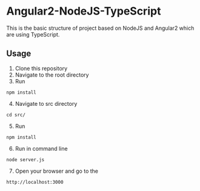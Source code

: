 # Angular2-NodeJS-TypeScript
This is the basic structure of project based on NodeJS and Angular2 which are using TypeScript.

## Usage

1. Clone this repository
2. Navigate to the root directory
3. Run 
  ```
  npm install
  ```
4. Navigate to src directory
  ```
  cd src/
  ```
5. Run 
  ```
  npm install
  ```
6. Run in command line
  ```
  node server.js
  ```
7. Open your browser and go to the
  ```
  http://localhost:3000
  ```


